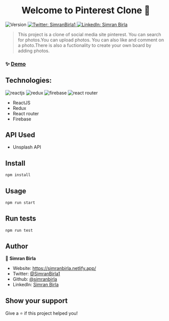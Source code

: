 <h1 align="center">Welcome to Pinterest Clone 👋</h1>
<p>
  <img alt="Version" src="https://img.shields.io/badge/version-0.1.0-blue.svg?cacheSeconds=2592000" />
  <a href="https://twitter.com/SimranBirla1" target="_blank">
    <img alt="Twitter: SimranBirla1" src="https://img.shields.io/badge/LinkedIn-connect-blue" />
  </a>
  <a href="https://www.linkedin.com/in/simran-birla-31b3901a4/" target="_blank">
    <img alt="LinkedIn: Simran Birla" src="https://img.shields.io/LinkedIn/follow/SimranBirla.svg?style=social" />
  </a>
</p>

> This project is a clone of social media site pinterest. You can search for photos.You can upload photos. You can also like and comment on a photo.There is also a fuctionality to create your own board by adding photos.

### ✨ [Demo](https://pin-clone-39acf.web.app/)

## Technologies:

<p><img src="https://img.shields.io/badge/reactjs-technology-blue" alt="reactjs">
<img src="https://img.shields.io/badge/Redux-state%20management-yellow" alt="redux">
<img src="https://img.shields.io/badge/firebase-database-orange" alt="firebase">
<img src="https://img.shields.io/badge/react%20router-npm-red" alt="react router" > </p>

<ul>
<li>ReactJS</li>
<li>Redux</li>
<li>React router</li>
<li>Firebase</li>
</ul>

## API Used

- Unsplash API

## Install

```sh
npm install
```

## Usage

```sh
npm run start
```

## Run tests

```sh
npm run test
```

## Author

👤 **Simran Birla**

- Website: https://simranbirla.netlify.app/
- Twitter: [@SimranBirla1](https://twitter.com/SimranBirla1)
- Github: [@simranbirla](https://github.com/simranbirla)
- LinkedIn: [Simran Birla](https://www.linkedin.com/in/simran-birla-31b3901a4/)

## Show your support

Give a ⭐️ if this project helped you!
